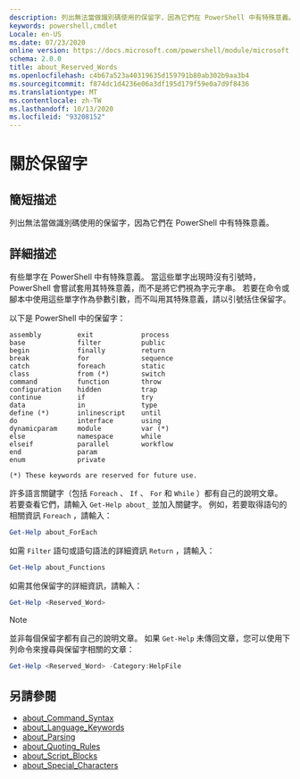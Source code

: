 ```yaml
---
description: 列出無法當做識別碼使用的保留字，因為它們在 PowerShell 中有特殊意義。
keywords: powershell,cmdlet
Locale: en-US
ms.date: 07/23/2020
online version: https://docs.microsoft.com/powershell/module/microsoft.powershell.core/about/about_reserved_words?view=powershell-7&WT.mc_id=ps-gethelp
schema: 2.0.0
title: about_Reserved_Words
ms.openlocfilehash: c4b67a523a40319635d159791b80ab302b9aa3b4
ms.sourcegitcommit: f874dc1d4236e06a3df195d179f59e0a7d9f8436
ms.translationtype: MT
ms.contentlocale: zh-TW
ms.lasthandoff: 10/13/2020
ms.locfileid: "93208152"
---
```

# <a name="about-reserved-words"></a>關於保留字

## <a name="short-description"></a>簡短描述
列出無法當做識別碼使用的保留字，因為它們在 PowerShell 中有特殊意義。

## <a name="long-description"></a>詳細描述

有些單字在 PowerShell 中有特殊意義。 當這些單字出現時沒有引號時，PowerShell 會嘗試套用其特殊意義，而不是將它們視為字元字串。 若要在命令或腳本中使用這些單字作為參數引數，而不叫用其特殊意義，請以引號括住保留字。

以下是 PowerShell 中的保留字：

```
assembly         exit            process
base             filter          public
begin            finally         return
break            for             sequence
catch            foreach         static
class            from (*)        switch
command          function        throw
configuration    hidden          trap
continue         if              try
data             in              type
define (*)       inlinescript    until
do               interface       using
dynamicparam     module          var (*)
else             namespace       while
elseif           parallel        workflow
end              param
enum             private

(*) These keywords are reserved for future use.
```

許多語言關鍵字（包括 `Foreach` 、 `If` 、 `For` 和 `While` ）都有自己的說明文章。 若要查看它們，請輸入 `Get-Help about_` 並加入關鍵字。 例如，若要取得語句的相關資訊 `Foreach` ，請輸入：

```powershell
Get-Help about_ForEach
```

如需 `Filter` 語句或語句語法的詳細資訊 `Return` ，請輸入：

```powershell
Get-Help about_Functions
```

如需其他保留字的詳細資訊，請輸入：

```powershell
Get-Help <Reserved_Word>
```

> [!NOTE]
> 並非每個保留字都有自己的說明文章。 如果 `Get-Help` 未傳回文章，您可以使用下列命令來搜尋與保留字相關的文章：
>
> ```powershell
> Get-Help <Reserved_Word> -Category:HelpFile
> ```

## <a name="see-also"></a>另請參閱

- [about_Command_Syntax](about_Command_Syntax.md)
- [about_Language_Keywords](about_Language_Keywords.md)
- [about_Parsing](about_Parsing.md)
- [about_Quoting_Rules](about_Quoting_Rules.md)
- [about_Script_Blocks](about_Script_Blocks.md)
- [about_Special_Characters](about_Special_Characters.md)
